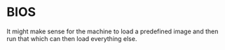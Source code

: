 BIOS
====

It might make sense for the machine to load a predefined image and then run that which can then load everything else.